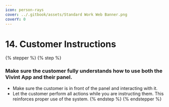 ```yaml
---
icon: person-rays
cover: ../.gitbook/assets/Standard Work Web Banner.png
coverY: 0
---
```


# 14. Customer Instructions

{% stepper %}
{% step %}
### Make sure the customer fully understands how to use both the Vivint App and their panel.

* Make sure the customer is in front of the panel and interacting with it.
* Let the customer perform all actions while you are instructing them. This reinforces proper use of the system.
{% endstep %}
{% endstepper %}
